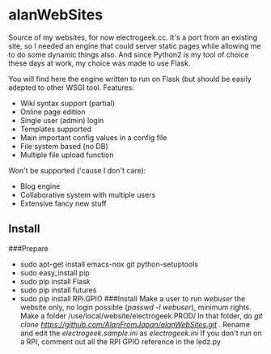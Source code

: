 # alanWebSites
Source of my websites, for now electrogeek.cc. It's a port from an existing site, so I needed an engine that could server static pages while allowing me to do some dynamic things also.
And since Python2 is my tool of choice these days at work, my choice was made to use Flask.

You will find here the engine written to run on Flask (but should be easily adepted to other WSGI tool.
Features:
* Wiki syntax support (partial)
* Online page edition
* Single user (admin) login
* Templates supported
* Main important config values in a config file
* File system based (no DB)
* Multiple file upload function

Won't be supported ('cause I don't care):
* Blog engine
* Collaborative system with multiple users
* Extensive fancy new stuff

## Install
###Prepare
* sudo apt-get install emacs-nox git python-setuptools
* sudo easy_install pip
* sudo pip install Flask
* sudo pip install futures
* sudo pip install RPi.GPIO
###Install
Make a user to run _webuser_ the website only, no login possible (_passwd -l webuser_), minimum rights.
Make a folder /use/local/website/electrogeek.PROD/
In that folder, do _git clone https://github.com/AlanFromJapan/alanWebSites.git ._
Rename and edit the _electrogeek.sample.ini_ as _electrogeek.ini_
If you don't run on a RPI, comment out all the RPI GPIO reference in the ledz.py
